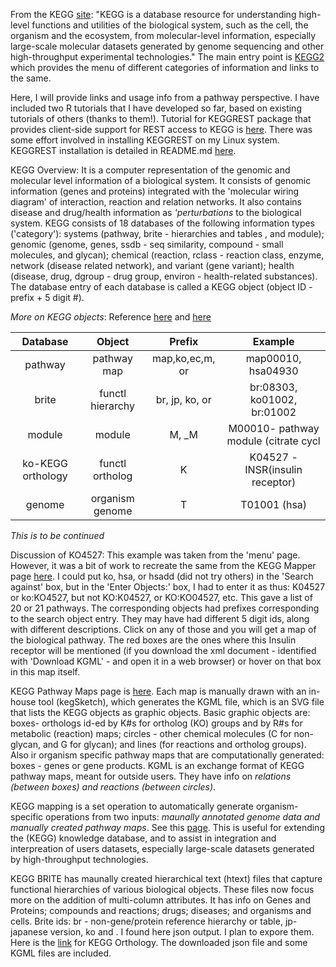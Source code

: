 From the KEGG [site](https://www.genome.jp/kegg/): "KEGG is a database resource for understanding high-level functions and utilities of the biological system, such as the cell, the organism and the ecosystem, from molecular-level information, especially large-scale molecular datasets generated by genome sequencing and other high-throughput experimental technologies." The main entry point is [KEGG2](https://www.genome.jp/kegg/kegg2.html) which provides the menu of different categories of information and links to the same. 

Here, I will provide links and usage info from a pathway perspective. I have included two R tutorials that I have developed so far, based on existing tutorials of others (thanks to them!). Tutorial for KEGGREST package that provides client-side support for REST access to KEGG is [here](https://bioconductor.org/packages/devel/bioc/manuals/KEGGREST/man/KEGGREST.pdf). There was some effort involved in installing KEGGREST on my Linux system. KEGGREST installation is detailed in README.md [here](https://github.com/shankar4/Functional-Genomics/edit/master/README.md). 

KEGG Overview: It is a computer representation of the genomic and molecular level information of a biological system. It consists of genomic information (genes and proteins) integrated with the 'molecular wiring diagram' of interaction, reaction and relation networks. It also contains disease and drug/health information as *'perturbations* to the biological system. KEGG consists of 18 databases of the following information types ('category'): systems (pathway, brite - hierarchies and tables , and module); genomic (genome, genes, ssdb - seq similarity, compound - small molecules, and glycan); chemical (reaction, rclass - reaction class, enzyme, network (disease related network), and variant (gene variant); health (disease, drug, dgroup - drug group, environ - health-related substances). The database entry of each database is called a KEGG object (object ID - prefix + 5 digit #). 

*More on KEGG objects*: Reference [here](https://www.genome.jp/kegg/kegg1a.html) and [here](https://www.genome.jp/kegg/kegg3.html)

| Database         |   Object       | Prefix              | Example                             |
|:----------------:|:--------------:|:-------------------:|:-----------------------------------:|
|pathway           |pathway map     |map,ko,ec,m, or <org>| map00010, hsa04930                  |
|brite             |functl hierarchy|br, jp, ko, or <org> | br:08303, ko01002, br:01002         |
|module            |module          |M, <org>_M           | M00010- pathway module (citrate cycl|
|ko-KEGG orthology |functl ortholog |K                    | K04527 - INSR(insulin receptor)     |
|genome            |organism genome |T                    | T01001 (hsa)


*This is to be continued*








Discussion of KO4527: This example was taken from the 'menu' page. However, it was a bit of work to recreate the same from the KEGG Mapper page [here](https://www.genome.jp/kegg/tool/map_pathway1.html). I could put ko, hsa, or hsadd (did not try others) in the 'Search against' box, but in the 'Enter Objects:' box, I had to enter it as thus: K04527 or ko:KO4527, but not KO:K04527, or KO:KO04527, etc. This gave a list of 20 or 21 pathways. The corresponding objects had prefixes corresponding to the search object entry. They may have had different 5 digit ids, along with different descriptions. Click on any of those and you will get a map of the biological pathway. The red boxes are the ones where this Insulin receptor will be mentioned (if you download the xml document - identified with 'Download KGML' -  and open it in a web browser) or hover on that box in this map itself. 

KEGG Pathway Maps page is [here](https://www.genome.jp/kegg/kegg3a.html). Each map is manually drawn with an in-house tool (kegSketch), which generates the KGML file, which is an SVG file that lists the KEGG objects as graphic objects. Basic graphic objects are: boxes- orthologs id-ed by K#s for ortholog (KO) groups and by R#s for metabolic (reaction) maps; circles - other chemical molecules (C for non-glycan, and G for glycan); and lines (for reactions and ortholog groups). Also ir organism specific pathway maps that are computationally generated: boxes - genes or gene products. KGML is an exchange format of KEGG pathway maps, meant for outside users. They have info on *relations (between boxes) and reactions (between circles)*. 

KEGG mapping is a set operation to automatically generate organism-specific operations from two inputs: *maunally annotated genome data and manually created pathway maps*. See this [page](https://www.kegg.jp/kegg/kegg1b.html). This is useful for extending the (KEGG) knowledge database, and to assist in integration and interpreation of users datasets, especially large-scale datasets generated by high-throughput technologies. 

KEGG BRITE has maunally created hierarchical text (htext) files that capture functional hierarchies of various biological objects. These files now focus more on the addition of multi-column attributes. It has info on Genes and Proteins; compounds and reactions; drugs; diseases; and organisms and cells. Brite ids: br - non-gene/protein reference hierarchy or table, jp-japanese version, ko and <org>. I found here json output. I plan to expore them. Here is the [link](https://www.kegg.jp/kegg-bin/get_htext?ko00001.keg) for KEGG Orthology.  The downloaded json file and some KGML files are included. 
